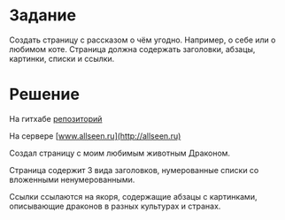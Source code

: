 # Задание
Создать страницу с рассказом о чём угодно. Например, о себе или о любимом коте.
Страница должна содержать заголовки, абзацы, картинки, списки и ссылки.
# Решение
На гитхабе [репозиторий](https://github.com/allseenn/web/blob/main/02.Tasks/index.html)

На сервере [www.allseen.ru](http://allseen.ru)

Создал страницу с моим любимым животным Драконом.

Страница содержит 3 вида заголовков, нумерованные списки со вложенными ненумерованными.

Ссылки ссылаются на якоря, содержащие абзацы с картинками, описывающие драконов в разных культурах и странах.
